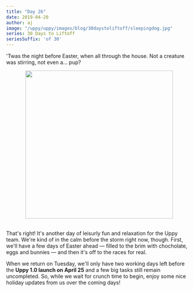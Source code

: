 ```yaml
---
title: "Day 26"
date: 2019-04-20
author: aj
image: "/uppy/uppy/images/blog/30daystoliftoff/sleepingdog.jpg"
series: 30 Days to Liftoff
seriesSuffix: 'of 30'
---
```


'Twas the night before Easter, when all through the house. Not a creature was stirring, not even a... pup? 

<center><img width="400" src="https://media.giphy.com/media/hKBwl3S9hQaas/giphy.gif"><br/><br/></center>

<!--more-->

That's right! It's another day of leisurly fun and relaxation for the Uppy team. We're kind of in the calm before the storm right now, though. First, we'll have a few days of Easter ahead — filled to the brim with chocholate, eggs and bunnies — and then it's off to the races for real. 

When we return on Tuesday, we'll only have two working days left before the **Uppy 1.0 launch on April 25** and a few big tasks still remain uncompleted. So, while we wait for crunch time to begin, enjoy some nice holiday updates from us over the coming days!
